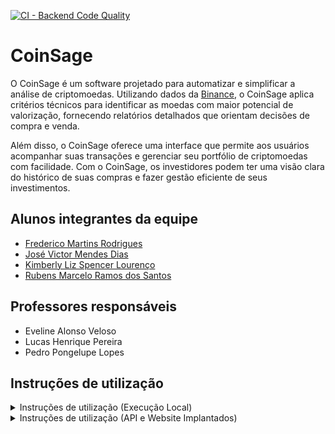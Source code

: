 [![CI - Backend Code Quality](https://github.com/ICEI-PUC-Minas-PPLES-TI/plf-es-2024-1-ti3-8981100-coinsage/actions/workflows/ci-backend.yaml/badge.svg)](https://github.com/ICEI-PUC-Minas-PPLES-TI/plf-es-2024-1-ti3-8981100-coinsage/actions/workflows/ci-backend.yaml)

# CoinSage

O CoinSage é um software projetado para automatizar e simplificar a análise de criptomoedas. Utilizando dados da [Binance](https://binance.com/), o CoinSage aplica critérios técnicos para identificar as moedas com maior potencial de valorização, fornecendo relatórios detalhados que orientam decisões de compra e venda.

Além disso, o CoinSage oferece uma interface que permite aos usuários acompanhar suas transações e gerenciar seu portfólio de criptomoedas com facilidade. Com o CoinSage, os investidores podem ter uma visão clara do histórico de suas compras e fazer gestão eficiente de seus investimentos.

## Alunos integrantes da equipe

* [Frederico Martins Rodrigues](https://github.com/fredmrodrigues)
* [José Victor Mendes Dias](https://github.com/zezit)
* [Kimberly Liz Spencer Lourenço](https://github.com/kspencerl)
* [Rubens Marcelo Ramos dos Santos](https://github.com/rubensm33)

## Professores responsáveis

* Eveline Alonso Veloso
* Lucas Henrique Pereira
* Pedro Pongelupe Lopes

## Instruções de utilização

<details>
<summary>Instruções de utilização (Execução Local)</summary>
</br>

**Pré-requisitos**

- Docker: [Windows](https://docs.docker.com/desktop/install/windows-install/) ou [Mac](https://docs.docker.com/desktop/install/mac-install/) ou [Linux](https://docs.docker.com/desktop/install/linux-install/)
- Docker Compose: [Guia de instalação](https://docs.docker.com/compose/install/)

**Obtendo uma Chave de API CoinMarketCap**

1. Visite a documentação da API CoinMarketCap: [CMC Documentação](https://coinmarketcap.com/api/documentation/v1/#section/Quick-Start-Guide)
2. Siga o guia de início rápido para criar uma conta e obter uma chave de API.
3. Depois de fazer login, navegue até o painel da sua chave de API.
4. Copie sua chave de API. Você precisará dela mais tarde para configurar as variáveis de ambiente.

**Clonando o Repositório**

Se você não tiver o código-fonte do CoinSage, clone-o usando Git:

```bash
git clone https://github.com/ICEI-PUC-Minas-PPLES-TI/plf-es-2024-1-ti3-8981100-coinsage/
```

**Configurando o Ambiente**

1. Crie um arquivo `.env` na pasta [Codigo/backend](./Codigo/backend/) do projeto.
2. Adicione as seguintes variáveis de ambiente ao arquivo `.env`, substituindo os marcadores de posição pelos seus valores reais:

   ```
   DATABASE_USER=seu_nome_de_usuario_do_banco_de_dados
   DATABASE_PASSWORD=sua_senha_do_banco_de_dados
   DATABASE_NAME=banco_de_dados_coinsage
   DATABASE_PORT=5432
   SERVER_HOST=localhost  # Ajuste se necessário
   SERVER_PORT=8000
   SERVER_WORKERS=4     # Ajuste com base nos recursos do seu sistema
   DEBUG=true           # Defina como false para produção
   ENVIRONMENT=DEV
   CMC_API_KEY=sua_chave_de_api_coinmarketcap
   ```

**Executando a Aplicação**

1. Abra um terminal no diretório do projeto.
2. Exporte as variáveis de ambiente do arquivo `.env`:
   1. Dentro da pasta [Codigo/backend](./Codigo/backend/), execute o seguinte comando:
      1. No Windows:
         ```bash
         Get-Content .env | ForEach-Object { $_ -replace "`n", "`0" } | ForEach-Object { $_ -replace "`r", "" } | ForEach-Object { $env:$_ }
         ```
      2. No Linux/Mac:
         ```bash
         export $(cat .env | xargs)
         ```
      3. Se você estiver usando um terminal diferente, ajuste o comando conforme necessário.

3. Execute o seguinte comando para iniciar os serviços usando Docker Compose na pasta [Codigo](./Codigo/):

   ```bash
   docker-compose up -d
   ```

   - A flag `-d` desliga os processos, permitindo que eles sejam executados em segundo plano.

**Acessando a Aplicação**

1. Depois que os contêineres estiverem em execução, você poderá acessar o front-end do CoinSage em seu navegador da web em:

   ```
   http://localhost:80
   ```

**Usando a API**

Acessar a documentação da API em:

   ```
   http://localhost:8000/docs
   ```
</details>

<details>
<summary>Instruções de utilização (API e Website Implantados)</summary>
</br>

**Acessando a Aplicação Implantada**

1. Acesse o site CoinSage em seu navegador da web:
> [FrontEnd](https://coinsage-dev.vercel.app/)

**Usando a API Implantada**

A documentação da API implantada pode ser acessada em:
>[API](https://coinsage-dev-api.onrender.com/docs)

</details>
